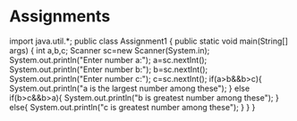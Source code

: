 # Assignments
import java.util.*;
public class Assignment1 {
    public static void main(String[] args) {
        int a,b,c;
        Scanner sc=new Scanner(System.in);
        System.out.println("Enter number a:");
        a=sc.nextInt();
        System.out.println("Enter number b:");
        b=sc.nextInt();
        System.out.println("Enter number c:");
        c=sc.nextInt();
        if(a>b&&b>c){
            System.out.println("a is the largest number among these");
        }
        else if(b>c&&b>a){
            System.out.println("b is greatest number among these");
        }
        else{
            System.out.println("c is greatest number among these");
        }
    }
}
